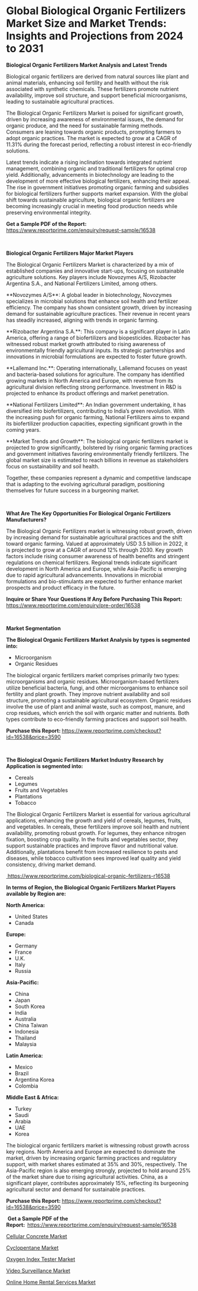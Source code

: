<p><h1>Global Biological Organic Fertilizers Market Size and Market Trends: Insights and Projections from 2024 to 2031</h1></p><p><strong>Biological Organic Fertilizers Market Analysis and Latest Trends</strong></p>
<p><p>Biological organic fertilizers are derived from natural sources like plant and animal materials, enhancing soil fertility and health without the risk associated with synthetic chemicals. These fertilizers promote nutrient availability, improve soil structure, and support beneficial microorganisms, leading to sustainable agricultural practices. </p><p>The Biological Organic Fertilizers Market is poised for significant growth, driven by increasing awareness of environmental issues, the demand for organic produce, and the need for sustainable farming methods. Consumers are leaning towards organic products, prompting farmers to adopt organic practices. The market is expected to grow at a CAGR of 11.31% during the forecast period, reflecting a robust interest in eco-friendly solutions. </p><p>Latest trends indicate a rising inclination towards integrated nutrient management, combining organic and traditional fertilizers for optimal crop yield. Additionally, advancements in biotechnology are leading to the development of more effective biological fertilizers, enhancing their appeal. The rise in government initiatives promoting organic farming and subsidies for biological fertilizers further supports market expansion. With the global shift towards sustainable agriculture, biological organic fertilizers are becoming increasingly crucial in meeting food production needs while preserving environmental integrity.</p></p>
<p><strong>Get a Sample PDF of the Report:&nbsp;</strong> <a href="https://www.reportprime.com/enquiry/request-sample/16538?utm_campaign=34&utm_medium=2&utm_source=Github&utm_content=ia&utm_term=23112024&utm_id=biological-organic-fertilizers">https://www.reportprime.com/enquiry/request-sample/16538</a></p>
<p>&nbsp;</p>
<p><strong>Biological Organic Fertilizers Major Market Players</strong></p>
<p><p>The Biological Organic Fertilizers Market is characterized by a mix of established companies and innovative start-ups, focusing on sustainable agriculture solutions. Key players include Novozymes A/S, Rizobacter Argentina S.A., and National Fertilizers Limited, among others.</p><p>**Novozymes A/S**: A global leader in biotechnology, Novozymes specializes in microbial solutions that enhance soil health and fertilizer efficiency. The company has shown consistent growth, driven by increasing demand for sustainable agriculture practices. Their revenue in recent years has steadily increased, aligning with trends in organic farming.</p><p>**Rizobacter Argentina S.A.**: This company is a significant player in Latin America, offering a range of biofertilizers and biopesticides. Rizobacter has witnessed robust market growth attributed to rising awareness of environmentally friendly agricultural inputs. Its strategic partnerships and innovations in microbial formulations are expected to foster future growth.</p><p>**Lallemand Inc.**: Operating internationally, Lallemand focuses on yeast and bacteria-based solutions for agriculture. The company has identified growing markets in North America and Europe, with revenue from its agricultural division reflecting strong performance. Investment in R&D is projected to enhance its product offerings and market penetration.</p><p>**National Fertilizers Limited**: An Indian government undertaking, it has diversified into biofertilizers, contributing to India’s green revolution. With the increasing push for organic farming, National Fertilizers aims to expand its biofertilizer production capacities, expecting significant growth in the coming years.</p><p>**Market Trends and Growth**: The biological organic fertilizers market is projected to grow significantly, bolstered by rising organic farming practices and government initiatives favoring environmentally friendly fertilizers. The global market size is estimated to reach billions in revenue as stakeholders focus on sustainability and soil health.</p><p>Together, these companies represent a dynamic and competitive landscape that is adapting to the evolving agricultural paradigm, positioning themselves for future success in a burgeoning market.</p></p>
<p>&nbsp;</p>
<p><strong>What Are The Key Opportunities For Biological Organic Fertilizers Manufacturers?</strong></p>
<p><p>The Biological Organic Fertilizers market is witnessing robust growth, driven by increasing demand for sustainable agricultural practices and the shift toward organic farming. Valued at approximately USD 3.5 billion in 2022, it is projected to grow at a CAGR of around 12% through 2030. Key growth factors include rising consumer awareness of health benefits and stringent regulations on chemical fertilizers. Regional trends indicate significant development in North America and Europe, while Asia-Pacific is emerging due to rapid agricultural advancements. Innovations in microbial formulations and bio-stimulants are expected to further enhance market prospects and product efficacy in the future.</p></p>
<p><strong>Inquire or Share Your Questions If Any Before Purchasing This Report:</strong> <a href="https://www.reportprime.com/enquiry/pre-order/16538?utm_campaign=34&utm_medium=2&utm_source=Github&utm_content=ia&utm_term=23112024&utm_id=biological-organic-fertilizers">https://www.reportprime.com/enquiry/pre-order/16538</a></p>
<p>&nbsp;</p>
<p><strong>Market Segmentation</strong></p>
<p><strong>The Biological Organic Fertilizers Market Analysis by types is segmented into:</strong></p>
<p><ul><li>Microorganism</li><li>Organic Residues</li></ul></p>
<p><p>The biological organic fertilizers market comprises primarily two types: microorganisms and organic residues. Microorganism-based fertilizers utilize beneficial bacteria, fungi, and other microorganisms to enhance soil fertility and plant growth. They improve nutrient availability and soil structure, promoting a sustainable agricultural ecosystem. Organic residues involve the use of plant and animal waste, such as compost, manure, and crop residues, which enrich the soil with organic matter and nutrients. Both types contribute to eco-friendly farming practices and support soil health.</p></p>
<p><strong>Purchase this Report:&nbsp;</strong><a href="https://www.reportprime.com/checkout?id=16538&price=3590&utm_campaign=34&utm_medium=2&utm_source=Github&utm_content=ia&utm_term=23112024&utm_id=biological-organic-fertilizers">https://www.reportprime.com/checkout?id=16538&price=3590</a></p>
<p>&nbsp;</p>
<p><strong>The Biological Organic Fertilizers Market Industry Research by Application is segmented into:</strong></p>
<p><ul><li>Cereals</li><li>Legumes</li><li>Fruits and Vegetables</li><li>Plantations</li><li>Tobacco</li></ul></p>
<p><p>The Biological Organic Fertilizers Market is essential for various agricultural applications, enhancing the growth and yield of cereals, legumes, fruits, and vegetables. In cereals, these fertilizers improve soil health and nutrient availability, promoting robust growth. For legumes, they enhance nitrogen fixation, boosting crop quality. In the fruits and vegetables sector, they support sustainable practices and improve flavor and nutritional value. Additionally, plantations benefit from increased resilience to pests and diseases, while tobacco cultivation sees improved leaf quality and yield consistency, driving market demand.</p></p>
<p><a href="https://www.reportprime.com/biological-organic-fertilizers-r16538?utm_campaign=34&utm_medium=2&utm_source=Github&utm_content=ia&utm_term=23112024&utm_id=biological-organic-fertilizers">&nbsp;https://www.reportprime.com/biological-organic-fertilizers-r16538</a></p>
<p><strong>In terms of Region, the Biological Organic Fertilizers Market Players available by Region are:</strong></p>
<p>
    <p> <strong> North America: </strong>
        <ul>
            <li>United States</li>
            <li>Canada</li>
        </ul>
        </p> 
    <p> <strong> Europe: </strong>
        <ul>
            <li>Germany</li>
            <li>France</li>
            <li>U.K.</li>
            <li>Italy</li>
            <li>Russia</li>
        </ul>
        </p> 
    <p> <strong> Asia-Pacific: </strong>
        <ul>
            <li>China</li>
            <li>Japan</li>
            <li>South Korea</li>
            <li>India</li>
            <li>Australia</li>
            <li>China Taiwan</li>
            <li>Indonesia</li>
            <li>Thailand</li>
            <li>Malaysia</li>
        </ul>
        </p> 
    <p> <strong> Latin America: </strong>
        <ul>
            <li>Mexico</li>
            <li>Brazil</li>
            <li>Argentina Korea</li>
            <li>Colombia</li>
        </ul>
        </p> 
    <p> <strong> Middle East & Africa: </strong>
        <ul>
            <li>Turkey</li>
            <li>Saudi</li>
            <li>Arabia</li>
            <li>UAE</li>
            <li>Korea</li>
        </ul>
    </p>
    </p>
<p><p>The biological organic fertilizers market is witnessing robust growth across key regions. North America and Europe are expected to dominate the market, driven by increasing organic farming practices and regulatory support, with market shares estimated at 35% and 30%, respectively. The Asia-Pacific region is also emerging strongly, projected to hold around 25% of the market share due to rising agricultural activities. China, as a significant player, contributes approximately 15%, reflecting its burgeoning agricultural sector and demand for sustainable practices.</p></p>
<p><strong>Purchase this Report: </strong><a href="https://www.reportprime.com/checkout?id=16538&price=3590&utm_campaign=34&utm_medium=2&utm_source=Github&utm_content=ia&utm_term=23112024&utm_id=biological-organic-fertilizers">https://www.reportprime.com/checkout?id=16538&price=3590</a></p>
<p>&nbsp;<strong>Get a Sample PDF of the Report:&nbsp;&nbsp;</strong><a href="https://www.reportprime.com/enquiry/request-sample/16538?utm_campaign=34&utm_medium=2&utm_source=Github&utm_content=ia&utm_term=23112024&utm_id=biological-organic-fertilizers">https://www.reportprime.com/enquiry/request-sample/16538</a></p>
<p><strong></strong></p>
<p><p><a href="https://github.com/AshikRahman991/Market-Research-Report-List-1/blob/main/cellular-concrete-market.md?utm_campaign=34&utm_medium=2&utm_source=Github&utm_content=ia&utm_term=23112024&utm_id=biological-organic-fertilizers">Cellular Concrete Market</a></p><p><a href="https://github.com/guneycigdem35/Market-Research-Report-List-5/blob/main/cyclopentane-market.md?utm_campaign=34&utm_medium=2&utm_source=Github&utm_content=ia&utm_term=23112024&utm_id=biological-organic-fertilizers">Cyclopentane Market</a></p><p><a href="https://www.linkedin.com/pulse/oxygen-index-tester-market-forecast-highlights-2024-2031-sa6ne?utm_campaign=34&utm_medium=2&utm_source=Github&utm_content=ia&utm_term=23112024&utm_id=biological-organic-fertilizers">Oxygen Index Tester Market</a></p><p><a href="https://issuu.com/reportprime-2/docs/video-surveillance-market-size-2030_ff4b5e611ee114?utm_campaign=34&utm_medium=2&utm_source=Github&utm_content=ia&utm_term=23112024&utm_id=biological-organic-fertilizers">Video Surveillance Market</a></p><p><a href="https://www.linkedin.com/pulse/online-home-rental-services-market-size-share-analysis-esbye?utm_campaign=34&utm_medium=2&utm_source=Github&utm_content=ia&utm_term=23112024&utm_id=biological-organic-fertilizers">Online Home Rental Services Market</a></p></p>